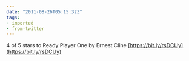```yaml
---
date: "2011-08-26T05:15:32Z"
tags:
- imported
- from-twitter
---
```

4 of 5 stars to Ready Player One by Ernest Cline [https://bit.ly/rsDCUy](https://bit.ly/rsDCUy)
